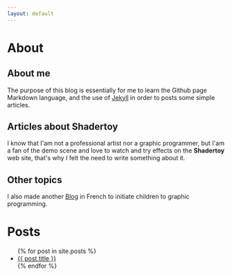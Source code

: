 ```yaml
---
layout: default
---
```

# About
## About me

The purpose of this blog is essentially for me to learn the Github page Markdown language, and the use of [Jekyll](https://jekyllrb.com/docs/posts/) in order to posts some simple articles.

## Articles about Shadertoy

I know that I'am not a professional artist nor a graphic programmer, but I'am a fan of the demo scene and love to watch and try effects on the **Shadertoy** web site, that's why I felt the need to write something about it.

## Other topics

I also made another [Blog](https://sylvain69780.github.io/digital-culture/) in French to initiate children to graphic programming.

# Posts 

<ul>
  {% for post in site.posts %}
    <li>
      <a href="{{ post.url }}">{{ post.title }}</a>
    </li>
  {% endfor %}
</ul>

